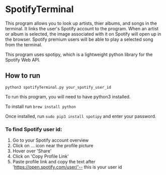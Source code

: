 # SpotifyTerminal

This program allows you to look up artists, thier albums, and songs in the terminal. It links the user's Spotify account to the program. When an artist or album is selected, the image associated with it on Spotify will open up in the browser. Spotify premium users will be able to play a selected song from the terminal. 

This program uses spotipy, which is a lightweight python library for the Spotify Web API.

## How to run
`python3 spotifyTerminal.py your_spotify_user_id`

To run this program, you will need to have python3 installed. 

To install run
`brew install python`

Once installed, run
`sudo pip3 install spotipy`
and enter your password.



### To find Spotify user id:
1. Go to your Spotify account overview
2. Click on ... icon near the profile picture
3. Hover over 'Share'
4. Click on 'Copy Profile Link'
5. Paste profile link and copy the text after 'https://open.spotify.com/user/'-- this is your user id




